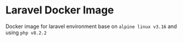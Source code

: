 # Laravel Docker Image

Docker image for laravel environment base on `alpine linux v3.16` and using `php v8.2.2`